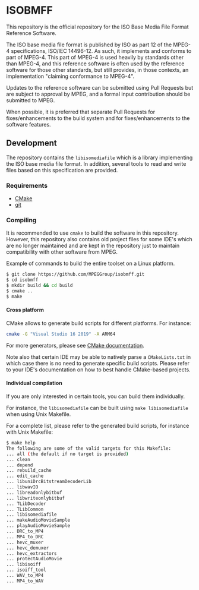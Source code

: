 # ISOBMFF

This repository is the official repository for the ISO Base Media File Format
Reference Software.

The ISO base media file format is published by ISO as part 12 of the MPEG-4
specifications, ISO/IEC 14496-12. As such, it implements and conforms to
part of MPEG-4. This part of MPEG-4 is used heavily by standards other than
MPEG-4, and this reference software is often used by the reference software
for those other standards, but still provides, in those contexts, an
implementation "claiming conformance to MPEG-4".

Updates to the reference software can be submitted using Pull Requests but
are subject to approval by MPEG, and a formal input contribution should be
submitted to MPEG.

When possible, it is preferred that separate Pull Requests for
fixes/enhancements to the build system and for fixes/enhancements to the
software features.

## Development

The repository contains the `libisomediafile` which is a library implementing
the ISO base media file format. In addition, several tools to read and
write files based on this specification are provided.

### Requirements

- [CMake](https://cmake.org/)
- [git](https://git-scm.com/)

### Compiling

It is recommended to use `cmake` to build the software in this repository. However, this repository also contains old project files for some IDE's which are no longer maintained and are kept in the repository just to maintain compatibility with other software from MPEG.

Example of commands to build the entire toolset on a Linux platform.

``` sh
$ git clone https://github.com/MPEGGroup/isobmff.git
$ cd isobmff
$ mkdir build && cd build
$ cmake ..
$ make
```

#### Cross platform

CMake allows to generate build scripts for different platforms. For instance:

``` sh
cmake -G "Visual Studio 16 2019" -A ARM64
```

For more generators, please see [CMake documentation](https://cmake.org/cmake/help/latest/manual/cmake-generators.7.html).

Note also that certain IDE may be able to natively parse a `CMakeLists.txt`
in which case there is no need to generate specific build scripts. Please refer to your IDE's documentation on how to best handle CMake-based projects.

#### Individual compilation

If you are only interested in certain tools, you can build them individually.

For instance, the `libisomediafile` can be built using `make libisomediafile`
when using Unix Makefile.

For a complete list, please refer to the generated build scripts, for instance
with Unix Makefile:

``` sh
$ make help
The following are some of the valid targets for this Makefile:
... all (the default if no target is provided)
... clean
... depend
... rebuild_cache
... edit_cache
... libuniDrcBitstreamDecoderLib
... libwavIO
... libreadonlybitbuf
... libwriteonlybitbuf
... TLibDecoder
... TLibCommon
... libisomediafile
... makeAudioMovieSample
... playAudioMovieSample
... DRC_to_MP4
... MP4_to_DRC
... hevc_muxer
... hevc_demuxer
... hevc_extractors
... protectAudioMovie
... libisoiff
... isoiff_tool
... WAV_to_MP4
... MP4_to_WAV
```
